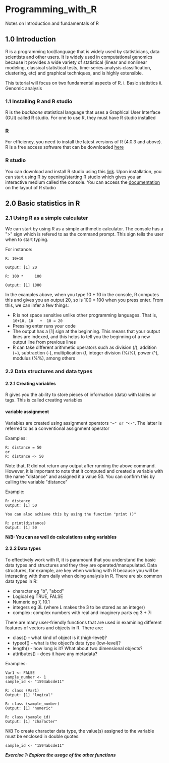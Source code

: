 # Programming_with_R
Notes on Introduction and fundamentals of R

## 1.0 Introduction
R is a programming tool/language that is widely used by statisticians, data scientists and other users. It is widely used in computational genomics because it provides a wide variety of statistical (linear and nonlinear modeling, classical statistical tests, time-series analysis classification, clustering, etc) and graphical techniques, and is highly extensible.

This tutorial will focus on two fundamental aspects of R.
i. Basic statistics
ii. Genomic analysis

### 1.1 Installing R and R studio
R is the *backbone* statistical language that uses a Graphical User Interface (GUI) called R studio. For one to use R, they must have R studio installed

### R
For efficiency, you need to install the latest versions of R (4.0.3 and above). R is a free access software that can be downloaded [here](https://cran.rstudio.com/)

### R studio
You can download and install R studio using this [link](http://www.rstudio.com/). Upon installation, you can start using R by opening/starting R studio which gives you an interactive medium called the console. You can access the [documentation](https://support.rstudio.com/hc/en-us/categories/200035113-Documentation) on the layout of R studio

## 2.0 Basic statistics in R
### 2.1 Using R as a simple calculater
We can start by using R as a simple arithmetic calculator. The console has a ">" sign which is refered to as the command prompt. This sign tells the user when to start typing.

For instance:
```
R: 10+10

Output: [1] 20

R: 100 *     100

Output: [1] 1000
```

In the examples above, when you type 10 + 10 in the console, R computes this and gives you an output 20, so is 100 * 100 when you press enter. From this, we can infer a few things:
- R is not space sensitive unlike other programming languages. That is, `10+10, 10   +  10 = 20`
- Pressing enter runs your code
- The output has a [1] sign at the beginning. This means that your output lines are indexed, and this helps to tell you the beginning of a new output line from previous lines
- R can take different arithmetic operators such as division (/), addition (+), subtraction (-), multiplication (*)*, integer division (%/%), power (^), modulus (%%), among others

### 2.2 Data structures and data types

#### 2.2.1 Creating variables

R gives you the ability to store pieces of information (data) with lables or tags. This is called creating variables

#### variable assignment
Variables are created using assignment operators `"=" or "<-"`. The latter is referred to as a conventional assignment operator

Examples:
```
R: distance = 50
or
R: distance <- 50
```
Note that, R did not return any output after running the above command. However, it is important to note that it computed and created a variable with the name "distance" and assigned it a value 50. You can confirm this by calling the variable "distance"

Example:
```
R: distance
Output: [1] 50

You can also achieve this by using the function "print ()"

R: print(distance)
Output: [1] 50
```
**N/B: You can as well do calculations using variables**

#### 2.2.2 Data types

To effectively work with R, it is paramount that you understand the basic data types and structures and they they are operated/manupulated. Data structures, for example, are key when working with R because you will be interacting with them daily when doing analysis in R. 
There are six common data types in R:

- character eg "b", "abcd"
- Logical eg TRUE, FALSE
- Numeric eg 7, 10.1
- integers eg 3L (where L makes the 3 to be stored as an integer)
- complex: complex numbers with real and imaginery parts eg 3 + 7i

There are many user-friendly functions that are used in examining different features of vectors and objects in R.
There are:

- class() - what kind of object is it (high-level)?
- typeof() - what is the object’s data type (low-level)?
- length() - how long is it? What about two dimensional objects?
- attributes() - does it have any metadata?

Examples:
```
Var1 <- FALSE
sample_number <- 1
sample_id <- "1594abcde11"

R: class (Var1)
Output: [1] "logical"

R: class (sample_number)
Output: [1] "numeric"

R: class (sample_id)
Output: [1] "character"
```

N/B To create character data type, the value(s) assigned to the variable must be enclosed in double quotes:

`sample_id <- "1594abcde11"`

***Exercise 1: Explore the usage of the other functions***








